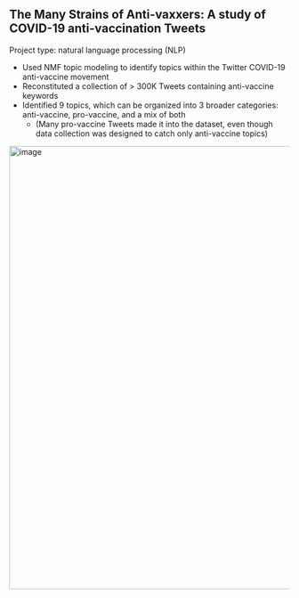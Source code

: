 ## The Many Strains of Anti-vaxxers: A study of COVID-19 anti-vaccination Tweets 
Project type: natural language processing (NLP)

- Used NMF topic modeling to identify topics within the Twitter COVID-19 anti-vaccine movement 
- Reconstituted a collection of > 300K Tweets containing anti-vaccine keywords
- Identified 9 topics, which can be organized into 3 broader categories: anti-vaccine, pro-vaccine, and a mix of both 
  - (Many pro-vaccine Tweets made it into the dataset, even though data collection was designed to catch only anti-vaccine topics)


<img width="797" alt="image" src="https://user-images.githubusercontent.com/79233614/141868550-cf1f9f68-7cf3-4a62-b8ae-1bd9823b2b40.png">
